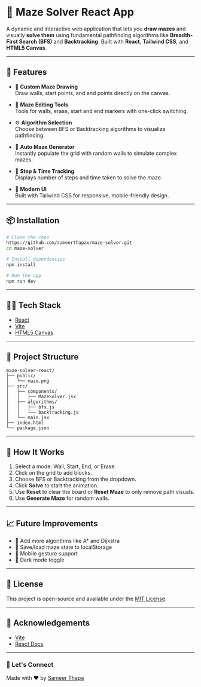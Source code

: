 # 🧩 Maze Solver React App

A dynamic and interactive web application that lets you **draw mazes** and visually **solve them** using fundamental pathfinding algorithms like **Breadth-First Search (BFS)** and **Backtracking**. Built with **React**, **Tailwind CSS**, and **HTML5 Canvas**.

---

## 🚀 Features

- 🎨 **Custom Maze Drawing**  
  Draw walls, start points, and end points directly on the canvas.

- 🔄 **Maze Editing Tools**  
  Tools for walls, erase, start and end markers with one-click switching.

- ⚙️ **Algorithm Selection**  
  Choose between BFS or Backtracking algorithms to visualize pathfinding.

- 🎲 **Auto Maze Generator**  
  Instantly populate the grid with random walls to simulate complex mazes.

- 🧮 **Step & Time Tracking**  
  Displays number of steps and time taken to solve the maze.

- 🌈 **Modern UI**  
  Built with Tailwind CSS for responsive, mobile-friendly design.

---


## 📦 Installation

```bash
# Clone the repo
https://github.com/sameerthapax/maze-solver.git
cd maze-solver

# Install dependencies
npm install

# Run the app
npm run dev
```

---

## 🧑‍💻 Tech Stack

- [React](https://react.dev/)
- [Vite](https://vitejs.dev/)
- [HTML5 Canvas](https://developer.mozilla.org/en-US/docs/Web/API/Canvas_API)

---

## 📁 Project Structure

```
maze-solver-react/
├── public/
│   └── maze.png
├── src/
│   ├── components/
│   │   ├── MazeSolver.jsx
│   ├── algorithms/
│   │   ├── bfs.js
│   │   └── backtracking.js
│   └── main.jsx
├── index.html
└── package.json
```

---

## 📌 How It Works

1. Select a mode: Wall, Start, End, or Erase.
2. Click on the grid to add blocks.
3. Choose BFS or Backtracking from the dropdown.
4. Click **Solve** to start the animation.
5. Use **Reset** to clear the board or **Reset Maze** to only remove path visuals.
6. Use **Generate Maze** for random walls.

---

## 📈 Future Improvements

- 🧠 Add more algorithms like A* and Dijkstra
- 💾 Save/load maze state to localStorage
- 📱 Mobile gesture support
- 🌙 Dark mode toggle

---

## 📝 License

This project is open-source and available under the [MIT License](LICENSE).

---

## 🙌 Acknowledgements

- [Vite](https://vitejs.dev/)
- [React Docs](https://react.dev/learn)

---

### 🔗 Let's Connect
Made with ❤️ by [Sameer Thapa](https://github.com/sameerthapax)

